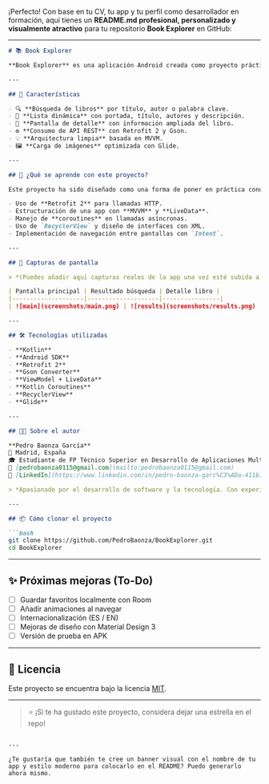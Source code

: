 ¡Perfecto! Con base en tu CV, tu app y tu perfil como desarrollador en formación, aquí tienes un **README.md profesional, personalizado y visualmente atractivo** para tu repositorio **Book Explorer** en GitHub:

---

```markdown
# 📚 Book Explorer

**Book Explorer** es una aplicación Android creada como proyecto práctico para explorar libros a través de la API pública de Google Books. Esta app ha sido desarrollada por [Pedro Baonza](https://www.linkedin.com/in/pedro-baonza-garc%C3%ADa-411b15274/) como parte de su proceso de aprendizaje de desarrollo Android con **Kotlin**, **MVVM** y **Retrofit 2**.

---

## 🚀 Características

- 🔍 **Búsqueda de libros** por título, autor o palabra clave.
- 🧾 **Lista dinámica** con portada, título, autores y descripción.
- 📘 **Pantalla de detalle** con información ampliada del libro.
- ⚙️ **Consumo de API REST** con Retrofit 2 y Gson.
- 💡 **Arquitectura limpia** basada en MVVM.
- 🖼️ **Carga de imágenes** optimizada con Glide.

---

## 🧠 ¿Qué se aprende con este proyecto?

Este proyecto ha sido diseñado como una forma de poner en práctica conocimientos clave como:

- Uso de **Retrofit 2** para llamadas HTTP.
- Estructuración de una app con **MVVM** y **LiveData**.
- Manejo de **coroutines** en llamadas asíncronas.
- Uso de `RecyclerView` y diseño de interfaces con XML.
- Implementación de navegación entre pantallas con `Intent`.

---

## 📸 Capturas de pantalla

> *(Puedes añadir aquí capturas reales de la app una vez esté subida a GitHub)*

| Pantalla principal | Resultado búsqueda | Detalle libro |
|--------------------|--------------------|----------------|
| ![main](screenshots/main.png) | ![results](screenshots/results.png) | ![detail](screenshots/detail.png) |

---

## 🛠️ Tecnologías utilizadas

- **Kotlin**
- **Android SDK**
- **Retrofit 2**
- **Gson Converter**
- **ViewModel + LiveData**
- **Kotlin Coroutines**
- **RecyclerView**
- **Glide**

---

## 👨‍💻 Sobre el autor

**Pedro Baonza García**  
📍 Madrid, España  
🎓 Estudiante de FP Técnico Superior en Desarrollo de Aplicaciones Multiplataforma  
📧 [pedrobaonza0115@gmail.com](mailto:pedrobaonza0115@gmail.com)  
🔗 [LinkedIn](https://www.linkedin.com/in/pedro-baonza-garc%C3%ADa-411b15274/)

> *Apasionado por el desarrollo de software y la tecnología. Con experiencia práctica tanto en el ámbito técnico como en atención al cliente. Actualmente aprendiendo y desarrollando proyectos como este para seguir creciendo como desarrollador.*

---

## 📦 Cómo clonar el proyecto

```bash
git clone https://github.com/PedroBaonza/BookExplorer.git
cd BookExplorer
```

---

## ✨ Próximas mejoras (To-Do)

- [ ] Guardar favoritos localmente con Room
- [ ] Añadir animaciones al navegar
- [ ] Internacionalización (ES / EN)
- [ ] Mejoras de diseño con Material Design 3
- [ ] Versión de prueba en APK

---

## 📜 Licencia

Este proyecto se encuentra bajo la licencia [MIT](LICENSE).

---

> ⭐️ ¡Si te ha gustado este proyecto, considera dejar una estrella en el repo!
```

---

¿Te gustaría que también te cree un banner visual con el nombre de tu app y estilo moderno para colocarlo en el README? Puedo generarlo ahora mismo.
